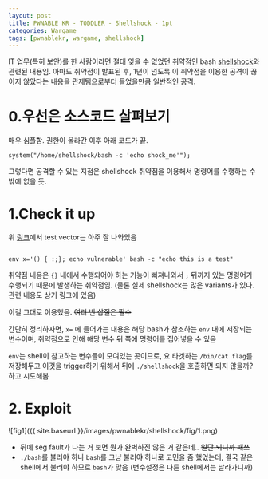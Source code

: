 ```yaml
---
layout: post
title: PWNABLE KR - TODDLER - Shellshock - 1pt
categories: Wargame
tags: [pwnablekr, wargame, shellshock]
---
```


IT 업무(특히 보안)를 한 사람이라면 절대 잊을 수 없었던 취약점인 bash [shellshock](https://en.wikipedia.org/wiki/Shellshock_(software_bug))와 관련된 내용임. 아마도 취약점이 발표된 후, 1년이 넘도록 이 취약점을 이용한 공격이 끊이지 않았다는 내용을 관제팀으로부터 들었을만큼 일반적인 공격.

# 0.우선은 소스코드 살펴보기
  매우 심플함. 권한이 올라간 이후 아래 코드가 끝.

  ```{.c}
  system("/home/shellshock/bash -c 'echo shock_me'");
  ```
  그렇다면 공격할 수 있는 지점은 shellshock 취약점을 이용해서 명령어를 수행하는 수 밖에 없을 듯.

# 1.Check it up
  위 [링크](https://en.wikipedia.org/wiki/Shellshock_(software_bug))에서 test vector는 아주 잘 나와있음

  ```shell

env x='() { :;}; echo vulnerable' bash -c "echo this is a test"

  ```

  취약점 내용은 ```{}``` 내에서 수행되어야 하는 기능이 삐져나와서 ```;``` 뒤까지 있는 명령어가 수행되기 때문에 발생하는 취약점임. (물론 실제 shellshock는 많은 variants가 있다. 관련 내용도 상기 링크에 있음)

  이걸 그대로 이용했음. ~~여러 번 삽질은 필수~~

  간단히 정리하자면, ```x=``` 에 들어가는 내용은 해당 bash가 참조하는 ```env``` 내에 저장되는 변수이며, 취약점으로 인해 해당 변수 뒤 쪽에 명령어를 집어넣을 수 있음

  ```env```는 shell이 참고하는 변수들이 모여있는 곳이므로, 요 타겟하는 ```/bin/cat flag```를 저장해두고 이것을 trigger하기 위해서 뒤에 ```./shellshock```을 호출하면 되지 않을까? 하고 시도해봄

# 2. Exploit

  ![fig1]({{ site.baseurl }}/images/pwnablekr/shellshock/fig/1.png)

  * 뒤에 seg fault가 나는 거 보면 뭔가 완벽하진 않은 거 같은데.. ~~일단 되니까 패쓰~~
  * ```./bash```를 불러야 하나 ```bash```를 그냥 불러야 하나로 고민을 좀 했었는데, 결국 같은 shell에서 불러야 하므로 ```bash```가 맞음 (변수설정은 다른 shell에서는 날라가니까)

